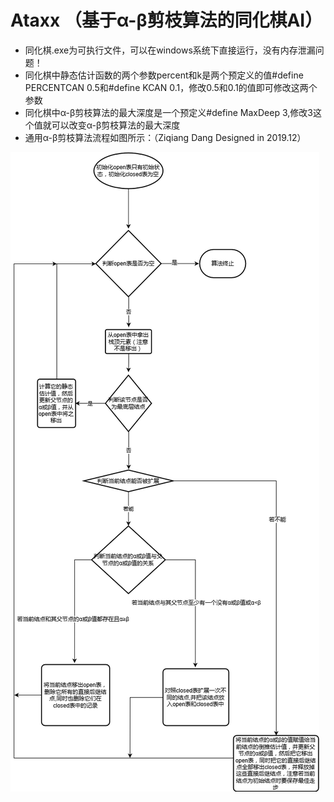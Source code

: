 # Ataxx （基于α-β剪枝算法的同化棋AI）
- 同化棋.exe为可执行文件，可以在windows系统下直接运行，没有内存泄漏问题！
- 同化棋中静态估计函数的两个参数percent和k是两个预定义的值#define PERCENTCAN 0.5和#define KCAN 0.1，修改0.5和0.1的值即可修改这两个参数
- 同化棋中α-β剪枝算法的最大深度是一个预定义#define MaxDeep 3,修改3这个值就可以改变α-β剪枝算法的最大深度
- 通用α-β剪枝算法流程如图所示：（Ziqiang Dang Designed in 2019.12）

![通用α-β剪枝算法流程图](https://github.com/HospitableHost/Ataxx/blob/main/%E9%80%9A%E7%94%A8%CE%B1-%CE%B2%E5%89%AA%E6%9E%9D%E7%AE%97%E6%B3%95%E6%B5%81%E7%A8%8B%E5%9B%BE.jpg)
